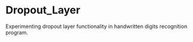 # Dropout_Layer
Experimenting dropout layer functionality in handwritten digits recognition program.
